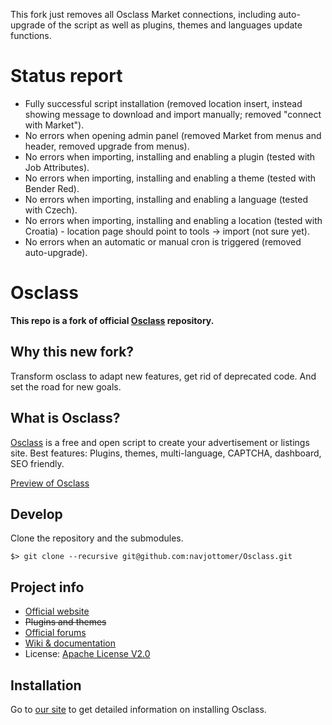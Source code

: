 This fork just removes all Osclass Market connections, including auto-upgrade of the script as well as plugins, themes and languages update functions.

# Status report

- Fully successful script installation (removed location insert, instead showing message to download and import manually; removed "connect with Market").
- No errors when opening admin panel (removed Market from menus and header, removed upgrade from menus).
- No errors when importing, installing and enabling a plugin (tested with Job Attributes).
- No errors when importing, installing and enabling a theme (tested with Bender Red).
- No errors when importing, installing and enabling a language (tested with Czech).
- No errors when importing, installing and enabling a location (tested with Croatia) - location page should point to tools -> import (not sure yet).
- No errors when an automatic or manual cron is triggered (removed auto-upgrade).

# Osclass

**This repo is a fork of official [Osclass][original-code] repository.**
## Why this new fork?
Transform osclass to adapt new features, get rid of deprecated code. And set the road for new goals.

## What is Osclass?
[Osclass] is a free
and open script to create your advertisement or listings site. Best features: Plugins,
themes, multi-language, CAPTCHA, dashboard, SEO friendly.

[Preview of Osclass][demo]

## Develop

Clone the repository and the submodules.

```
$> git clone --recursive git@github.com:navjottomer/Osclass.git
```

## Project info

* [Official website][osclass]
* ~~Plugins and themes~~
* [Official forums][forums]
* [Wiki & documentation][wiki]
* License: [Apache License V2.0][license]


## Installation

Go to [our site][installing] to get detailed information on installing Osclass.

[original-code]: https://github.com/osclass/Osclass
[osclass]: https://osclass.org/
[preview]: https://osclass.org/wp-content/uploads/2011/01/single_job_board-1024x729.png
[code]: https://github.com/navjottomer/Osclass
[market]: https://market.osclass.org/
[demo]: https://osclass.org/page/demo
[forums]: http://forums.osclass.org/
[wiki]: https://doc.osclass.org/Main_Page
[license]: http://www.apache.org/licenses/LICENSE-2.0
[installing]: https://osclass.org/installing-osclass/
